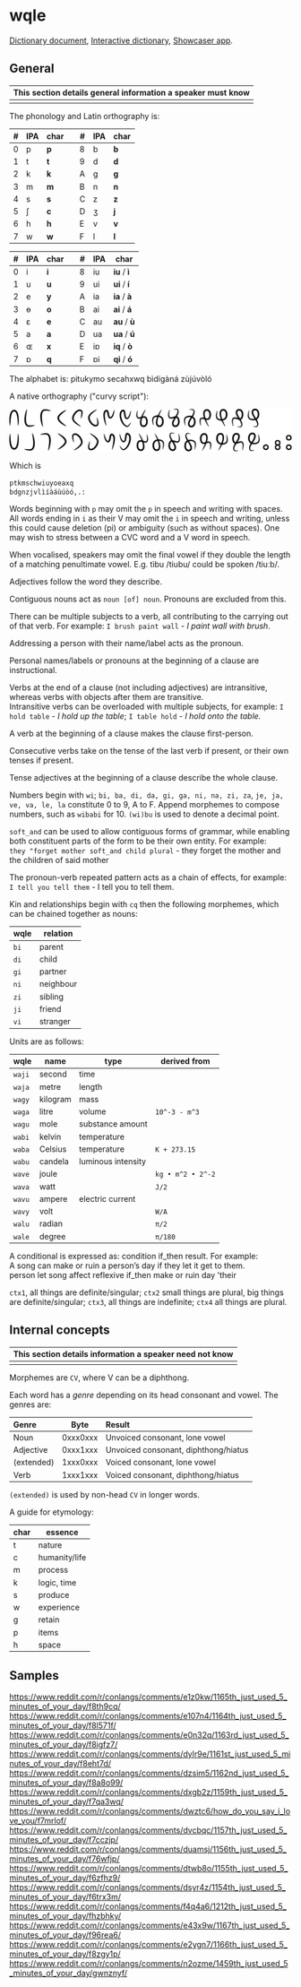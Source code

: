 # wqle

[Dictionary document](dict.md), [Interactive dictionary](/conlangs/wqle/lookup),
[Showcaser app](showcaser.html).

## General

| This section details general information a speaker must know |
| ------------------------------------------------------------ |
|                                                              |

The phonology and Latin orthography is:

| #   | IPA | char  |     | #   | IPA | char  |
| --- | --- | ----- | --- | --- | --- | ----- |
| 0   | p   | **p** |     | 8   | b   | **b** |
| 1   | t   | **t** |     | 9   | d   | **d** |
| 2   | k   | **k** |     | A   | g   | **g** |
| 3   | m   | **m** |     | B   | n   | **n** |
| 4   | s   | **s** |     | C   | z   | **z** |
| 5   | ʃ   | **c** |     | D   | ʒ   | **j** |
| 6   | h   | **h** |     | E   | v   | **v** |
| 7   | w   | **w** |     | F   | l   | **l** |

| #   | IPA | char  |     | #   | IPA | char           |
| --- | --- | ----- | --- | --- | --- | -------------- |
| 0   | i   | **i** |     | 8   | iu  | **iu** / **ì** |
| 1   | u   | **u** |     | 9   | ui  | **ui** / **í** |
| 2   | e   | **y** |     | A   | ia  | **ia** / **à** |
| 3   | ɵ   | **o** |     | B   | ai  | **ai** / **á** |
| 4   | ɛ   | **e** |     | C   | au  | **au** / **ù** |
| 5   | a   | **a** |     | D   | ua  | **ua** / **ú** |
| 6   | ɶ   | **x** |     | E   | iɒ  | **iq** / **ò** |
| 7   | ɒ   | **q** |     | F   | ɒi  | **qi** / **ó** |

The alphabet is: pitukymo secahxwq bìdígàná zùjúvòló

A native orthography ("curvy script"):

![wqle script](font/curvy-min.png)

Which is

    ptkmschwiuyoeaxq
    bdgnzjvlìíàáùúòó,.:

Words beginning with `p` may omit the `p` in speech and writing with spaces.  
All words ending in `i` as their V may omit the `i` in speech and writing,
unless this could cause deletion (pi) or ambiguity (such as without spaces). One
may wish to stress between a CVC word and a V word in speech.

When vocalised, speakers may omit the final vowel if they double the length of a
matching penultimate vowel. E.g. tìbu /tiubu/ could be spoken /tiuːb/.

Adjectives follow the word they describe.

Contiguous nouns act as `noun [of] noun`. Pronouns are excluded from this.

There can be multiple subjects to a verb, all contributing to the carrying out
of that verb. For example: `I brush paint wall` - _I paint wall with brush_.

Addressing a person with their name/label acts as the pronoun.

Personal names/labels or pronouns at the beginning of a clause are
instructional.

Verbs at the end of a clause (not including adjectives) are intransitive,
whereas verbs with objects after them are transitive.  
Intransitive verbs can be overloaded with multiple subjects, for example:
`I hold table` - _I hold up the table_; `I table hold` - _I hold onto the
table._

A verb at the beginning of a clause makes the clause first-person.

Consecutive verbs take on the tense of the last verb if present, or their own
tenses if present.

Tense adjectives at the beginning of a clause describe the whole clause.

Numbers begin with `wi`; `bi, ba, di, da, gi, ga, ni, na, zi, za`,
`je, ja, ve, va, le, la` constitute 0 to 9, A to F. Append morphemes to compose
numbers, such as `wibabi` for 10. `(wi)bu` is used to denote a decimal point.

`soft_and` can be used to allow contiguous forms of grammar, while enabling both
constituent parts of the form to be their own entity. For example:  
`they "forget mother soft_and child plural` - they forget the mother and the
children of said mother

The pronoun-verb repeated pattern acts as a chain of effects, for example:
`I tell you tell them` - I tell you to tell them.

Kin and relationships begin with `cq` then the following morphemes, which can be
chained together as nouns:

| wqle | relation  |
| ---- | --------- |
| `bi` | parent    |
| `di` | child     |
| `gi` | partner   |
| `ni` | neighbour |
| `zi` | sibling   |
| `ji` | friend    |
| `vi` | stranger  |

Units are as follows:

| wqle   | name     | type               | derived from      |
| ------ | -------- | ------------------ | ----------------- |
| `waji` | second   | time               |                   |
| `waja` | metre    | length             |                   |
| `wagy` | kilogram | mass               |                   |
| `waga` | litre    | volume             | `10^-3 - m^3`     |
| `wagu` | mole     | substance amount   |                   |
| `wabi` | kelvin   | temperature        |                   |
| `waba` | Celsius  | temperature        | `K + 273.15`      |
| `wabu` | candela  | luminous intensity |                   |
| `wave` | joule    |                    | `kg • m^2 • 2^-2` |
| `wava` | watt     |                    | `J/2`             |
| `wavu` | ampere   | electric current   |                   |
| `wavy` | volt     |                    | `W/A`             |
| `walu` | radian   |                    | `π/2`             |
| `wale` | degree   |                    | `π/180`           |

A conditional is expressed as: condition if_then result. For example:  
A song can make or ruin a person’s day if they let it get to them.  
person let song affect reflexive if_then make or ruin day 'their

`ctx1`, all things are definite/singular; `ctx2` small things are plural, big
things are definite/singular; `ctx3`, all things are indefinite; `ctx4` all
things are plural.

## Internal concepts

| This section details information a speaker need not know |
| -------------------------------------------------------- |
|                                                          |

Morphemes are `CV`, where V can be a diphthong.

Each word has a _genre_ depending on its head consonant and vowel. The genres
are:

| Genre      | Byte     | Result                               |
| :--------- | -------- | :----------------------------------- |
| Noun       | 0xxx0xxx | Unvoiced consonant, lone vowel       |
| Adjective  | 0xxx1xxx | Unvoiced consonant, diphthong/hiatus |
| (extended) | 1xxx0xxx | Voiced consonant, lone vowel         |
| Verb       | 1xxx1xxx | Voiced consonant, diphthong/hiatus   |

`(extended)` is used by non-head `CV` in longer words.

A guide for etymology:

| char | essence       |
| ---- | ------------- |
| t    | nature        |
| c    | humanity/life |
| m    | process       |
| k    | logic, time   |
| s    | produce       |
| w    | experience    |
| g    | retain        |
| p    | items         |
| h    | space         |

## Samples

https://www.reddit.com/r/conlangs/comments/e1z0kw/1165th_just_used_5_minutes_of_your_day/f8th9cq/  
https://www.reddit.com/r/conlangs/comments/e107n4/1164th_just_used_5_minutes_of_your_day/f8l571f/  
https://www.reddit.com/r/conlangs/comments/e0n32q/1163rd_just_used_5_minutes_of_your_day/f8igfz7/  
https://www.reddit.com/r/conlangs/comments/dylr9e/1161st_just_used_5_minutes_of_your_day/f8eht7d/  
https://www.reddit.com/r/conlangs/comments/dzsim5/1162nd_just_used_5_minutes_of_your_day/f8a8o99/  
https://www.reddit.com/r/conlangs/comments/dxgb2z/1159th_just_used_5_minutes_of_your_day/f7qa3wq/  
https://www.reddit.com/r/conlangs/comments/dwztc6/how_do_you_say_i_love_you/f7mrlof/  
https://www.reddit.com/r/conlangs/comments/dvcbqc/1157th_just_used_5_minutes_of_your_day/f7cczjp/  
https://www.reddit.com/r/conlangs/comments/duamsj/1156th_just_used_5_minutes_of_your_day/f76wfjp/  
https://www.reddit.com/r/conlangs/comments/dtwb8o/1155th_just_used_5_minutes_of_your_day/f6zfhz9/  
https://www.reddit.com/r/conlangs/comments/dsyr4z/1154th_just_used_5_minutes_of_your_day/f6trx3m/  
https://www.reddit.com/r/conlangs/comments/f4q4a6/1212th_just_used_5_minutes_of_your_day/fhzbhky/  
https://www.reddit.com/r/conlangs/comments/e43x9w/1167th_just_used_5_minutes_of_your_day/f96rea6/  
https://www.reddit.com/r/conlangs/comments/e2ygn7/1166th_just_used_5_minutes_of_your_day/f8zgy1p/  
https://www.reddit.com/r/conlangs/comments/n2ozme/1459th_just_used_5_minutes_of_your_day/gwnznyf/
